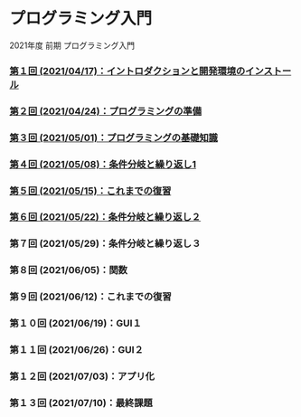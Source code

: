 # プログラミング入門

2021年度 前期 プログラミング入門

### [第１回 (2021/04/17)：イントロダクションと開発環境のインストール](01/)

### [第２回 (2021/04/24)：プログラミングの準備](02/)

### [第３回 (2021/05/01)：プログラミングの基礎知識](03/)

### [第４回 (2021/05/08)：条件分岐と繰り返し1](04/)

### [第５回 (2021/05/15)：これまでの復習](05/)

### [第６回 (2021/05/22)：条件分岐と繰り返し２](06/)

### 第７回 (2021/05/29)：条件分岐と繰り返し３

### 第８回 (2021/06/05)：関数

### 第９回 (2021/06/12)：これまでの復習

### 第１０回 (2021/06/19)：GUI１

### 第１１回 (2021/06/26)：GUI２

### 第１２回 (2021/07/03)：アプリ化

### 第１３回 (2021/07/10)：最終課題

